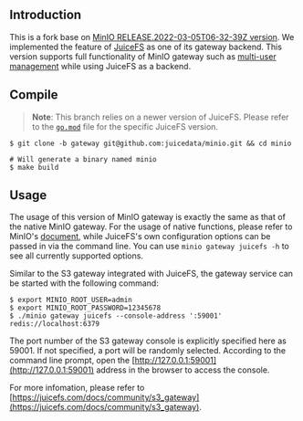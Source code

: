 ## Introduction

This is a fork base on [MinIO RELEASE.2022-03-05T06-32-39Z version](https://github.com/minio/minio/tree/RELEASE.2022-03-05T06-32-39Z). We implemented the feature of [JuiceFS](https://github.com/juicedata/juicefs) as one of its gateway backend. This version supports full functionality of MinIO gateway such as [multi-user management](https://docs.min.io/docs/minio-multi-user-quickstart-guide.html) while using JuiceFS as a backend.

## Compile

> **Note**: This branch relies on a newer version of JuiceFS. Please refer to the [`go.mod`](go.mod) file for the specific JuiceFS version.

```shell
$ git clone -b gateway git@github.com:juicedata/minio.git && cd minio

# Will generate a binary named minio
$ make build
```

## Usage

The usage of this version of MinIO gateway is exactly the same as that of the native MinIO gateway. For the usage of native functions, please refer to MinIO's [document](https://docs.min.io/docs/minio-gateway-for-s3.html), while JuiceFS's own configuration options can be passed in via the command line. You can use `minio gateway juicefs -h` to see all currently supported options.

Similar to the S3 gateway integrated with JuiceFS, the gateway service can be started with the following command:

```shell
$ export MINIO_ROOT_USER=admin
$ export MINIO_ROOT_PASSWORD=12345678
$ ./minio gateway juicefs --console-address ':59001' redis://localhost:6379
```

The port number of the S3 gateway console is explicitly specified here as 59001. If not specified, a port will be randomly selected. According to the command line prompt, open the [http://127.0.0.1:59001](http://127.0.0.1:59001) address in the browser to access the console.

For more infomation, please refer to [https://juicefs.com/docs/community/s3_gateway](https://juicefs.com/docs/community/s3_gateway).
